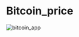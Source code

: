 # Bitcoin_price


![bitcoin_app](https://github.com/ferbackdev/Bitcoin_price/assets/160015748/65c54dad-ec86-4124-86d9-12aae1da8885)
